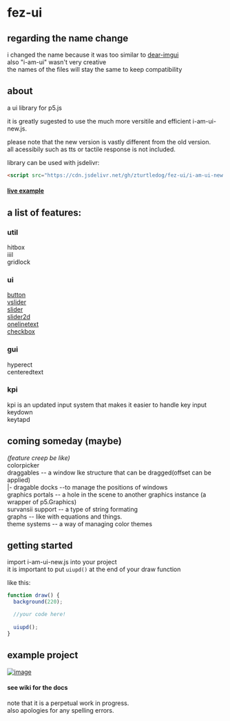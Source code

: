 # fez-ui

## regarding the name change
i changed the name because it was too similar to [dear-imgui](https://github.com/ocornut/imgui)\
also "i-am-ui" wasn't very creative\
the names of the files will stay the same to keep compatibility

## about
a ui library for p5.js

it is greatly sugested to use the much more versitile and efficient i-am-ui-new.js.

please note that the new version is vastly different from the old version.\
all acessibily such as tts or tactile response is not included.

library can be used with jsdelivr: 
```html
<script src="https://cdn.jsdelivr.net/gh/zturtledog/fez-ui/i-am-ui-new.js"></script>
```

#### [live example](https://editor.p5js.org/the.spiderminecart/full/PeLTnsMH5)

## a list of features:
### util
hitbox\
iiil\
gridlock

### ui
[button](https://github.com/zturtledog/fez-ui/wiki/ui#button)\
[vslider](https://github.com/zturtledog/fez-ui/wiki/ui#vslider)\
[slider](https://github.com/zturtledog/fez-ui/wiki/ui#slider)\
[slider2d](https://github.com/zturtledog/fez-ui/wiki/ui#slider2d)\
[onelinetext](https://github.com/zturtledog/fez-ui/wiki/ui#onelinetext)\
[checkbox](https://github.com/zturtledog/fez-ui/wiki/ui#checkbox)

### gui
hyperect\
centeredtext

### kpi
kpi is an updated input system that makes it easier to handle key input\
keydown\
keytapd

## coming someday (maybe) 
*(feature creep be like)*\
colorpicker\
draggables        -- a window lke structure that can be dragged(offset can be applied)\
    |- dragable docks  --to manage the positions of windows\
graphics portals  -- a hole in the scene to another graphics instance (a wrapper of p5.Graphics)\
survansii support -- a type of string formating\
graphs            -- like with equations and things.\
theme systems     -- a way of managing color themes

## getting started

import i-am-ui-new.js into your project\
it is important to put `uiupd()` at the end of your draw function

like this:
```js
function draw() {
  background(220);

  //your code here!
  
  uiupd();
}
```

## example project

[![image](https://user-images.githubusercontent.com/71353802/186051464-0802a68e-1986-48d5-8b6c-cace418368bd.png)](https://editor.p5js.org/the.spiderminecart/full/PeLTnsMH5)

#### see wiki for the docs
note that it is a perpetual work in progress.\
also apologies for any spelling errors.
